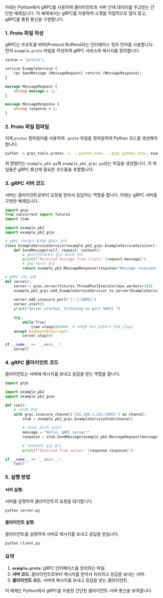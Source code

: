 아래는 Python에서 gRPC를 사용하여 클라이언트와 서버 간에 데이터를 주고받는 간단한 예제입니다. 이 예제에서는 gRPC를 이용하여 소켓을 직접적으로 열지 않고, gRPC를 통한 통신을 구현합니다.

### 1. **Proto 파일 작성**
gRPC는 프로토콜 버퍼(Protocol Buffers)라는 인터페이스 정의 언어를 사용합니다. 먼저 `example.proto` 파일을 작성하여 gRPC 서비스와 메시지를 정의합니다.

```proto
syntax = "proto3";

service ExampleService {
    rpc SendMessage (MessageRequest) returns (MessageResponse);
}

message MessageRequest {
    string message = 1;
}

message MessageResponse {
    string response = 1;
}
```

### 2. **Proto 파일 컴파일**
이제 `protoc` 컴파일러를 사용하여 `.proto` 파일을 컴파일하여 Python 코드를 생성해야 합니다.

```bash
python -m grpc_tools.protoc -I. --python_out=. --grpc_python_out=. example.proto
```

위 명령어는 `example_pb2.py`와 `example_pb2_grpc.py`라는 파일을 생성합니다. 이 파일들은 gRPC 통신에 필요한 코드들을 포함합니다.

### 3. **gRPC 서버 코드**

서버는 클라이언트로부터 요청을 받아서 응답하는 역할을 합니다. 아래는 gRPC 서버를 구현한 예제입니다.

```python
import grpc
from concurrent import futures
import time

import example_pb2
import example_pb2_grpc

# gRPC 서버에서 동작할 클래스 정의
class ExampleServiceServicer(example_pb2_grpc.ExampleServiceServicer):
    def SendMessage(self, request, context):
        # 클라이언트로부터 받은 메시지 처리
        print(f"Received message from client: {request.message}")
        # 응답 메시지 생성
        return example_pb2.MessageResponse(response="Message received: " + request.message)

# gRPC 서버 실행
def serve():
    server = grpc.server(futures.ThreadPoolExecutor(max_workers=10))
    example_pb2_grpc.add_ExampleServiceServicer_to_server(ExampleServiceServicer(), server)
    
    server.add_insecure_port('[::]:50051')
    server.start()
    print("Server started, listening on port 50051.")
    
    try:
        while True:
            time.sleep(86400)  # 서버를 계속 실행하기 위해 sleep
    except KeyboardInterrupt:
        server.stop(0)

if __name__ == '__main__':
    serve()
```

### 4. **gRPC 클라이언트 코드**

클라이언트는 서버에 메시지를 보내고 응답을 받는 역할을 합니다.

```python
import grpc

import example_pb2
import example_pb2_grpc

def run():
    # 서버와 연결
    with grpc.insecure_channel('192.168.1.231:50051') as channel:
        stub = example_pb2_grpc.ExampleServiceStub(channel)
        
        # 서버로 메시지 보내기
        message = "Hello, gRPC server!"
        response = stub.SendMessage(example_pb2.MessageRequest(message=message))
        
        # 서버로부터 응답 받기
        print(f"Received from server: {response.response}")

if __name__ == '__main__':
    run()
```

### 5. **실행 방법**

#### 서버 실행:
서버를 실행하여 클라이언트의 요청을 대기합니다.
```bash
python server.py
```

#### 클라이언트 실행:
클라이언트를 실행하여 서버로 메시지를 보내고 응답을 받습니다.
```bash
python client.py
```

### 요약
1. **`example.proto`**: gRPC 인터페이스를 정의하는 파일.
2. **서버 코드**: 클라이언트로부터 메시지를 받아서 처리하고 응답을 보내는 서버.
3. **클라이언트 코드**: 서버에 메시지를 보내고 응답을 받는 클라이언트.

이 예제는 Python에서 gRPC를 이용한 간단한 클라이언트-서버 통신을 보여줍니다.
